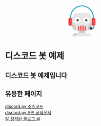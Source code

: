<p align="center">
<img src="./img/support.png" width="20%" height="20%" alt="mainimg"></img>
</p>

디스코드 봇 예제
===

디스코드 봇 예제입니다
------------------

유용한 페이지
---
[discord.py 소스코드   ](https://github.com/Rapptz/discord.py)   
[discord.py API 공식문서   ](https://discordpy.readthedocs.io/en/latest/api.html)    
[잘 정리된 블로그 글   ](https://m.blog.naver.com/6116949/221901926848)   


